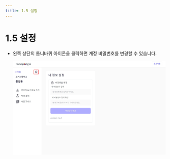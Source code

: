 ```yaml
---
title: 1.5 설정
---
```

# 1.5 설정

* 왼쪽 상단의 톱니바퀴 아이콘을 클릭하면 계정 비밀번호를 변경할 수 있습니다.

  ![](/img/manager_1-5.jpg)

